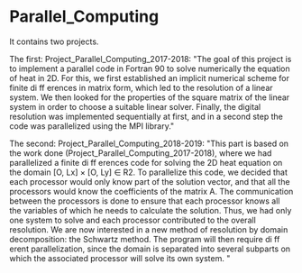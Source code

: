 # Parallel_Computing

It contains two projects.

The first: Project_Parallel_Computing_2017-2018: "The goal of this project is to implement a parallel code in Fortran 90 to solve numerically the equation of heat in 2D.
For this, we first established an implicit numerical scheme for finite di ff erences in matrix form, which led to the resolution of a linear system. We then looked for the properties of the square matrix of the linear system in order to choose a suitable linear solver.
Finally, the digital resolution was implemented sequentially at first, and in a second step the code was parallelized using the MPI library."

The second: Project_Parallel_Computing_2018-2019: "This part is based on the work done (Project_Parallel_Computing_2017-2018), where we had parallelized a finite di ff erences code for solving the 2D heat equation on the domain [O, Lx] × [O, Ly] ∈ R2. To parallelize this code, we decided that each processor would only know part of the solution vector, and that all the processors would know the coefficients of the matrix A. The communication between the processors is done to ensure that each processor knows all the variables of which he needs to calculate the solution. Thus, we had only one system to solve and each processor contributed to the overall resolution.
We are now interested in a new method of resolution by domain decomposition: the Schwartz method. The program will then require di ff erent parallelization, since the domain is separated into several subparts on which the associated processor will solve its own system. "
